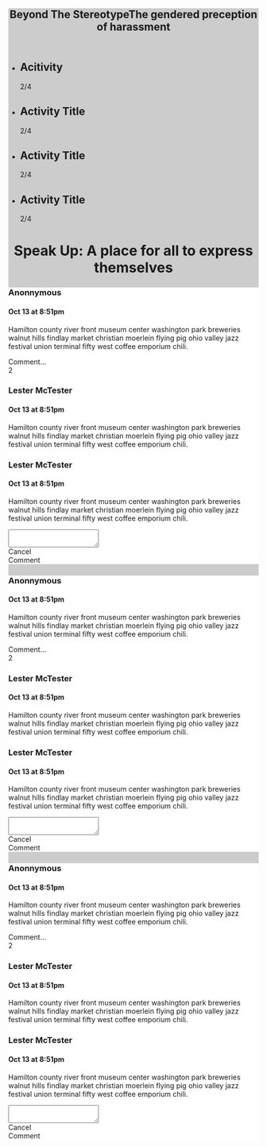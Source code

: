 <!DOCTYPE html PUBLIC "-//W3C//DTD XHTML 1.0 Transitional//EN" "http://www.w3.org/TR/xhtml1/DTD/xhtml1-transitional.dtd">
<html xmlns="http://www.w3.org/1999/xhtml">
<head>
<meta http-equiv="Content-Type" content="text/html; charset=utf-8" />
<title>Beyond the Stereotypes</title>

<link href="Style.css" rel="stylesheet" type="text/css" />
<script src="JS.js"></script>

</head>

<body>

<div class="container">
  <div class="response-group" style="background-color:#CCCCCC">
    <header>
      <h2><strong>Beyond The Stereotype</strong><i class="fa fa-angle-right"></i>The gendered preception of harassment</span>    </h2>
    </header>
    <div class="header-dropdown">
      <div class="panel">
        <ul>
          <li>
            <h2>
              Acitivity
            </h2>
            <span>2/4</span>
            <div class="progress">
              <div class="progress__complete"></div>
            </div>
          </li>
          <li>
            <h2>
              Activity Title
            </h2>
            <span>2/4</span>
            <div class="progress">
              <div class="progress__complete"></div>
            </div>
          </li>
          <li>
            <h2>
              Activity Title
            </h2>
            <span>2/4</span>
            <div class="progress">
              <div class="progress__complete"></div>
            </div>
          </li>
          <li>
            <h2>
              Activity Title
            </h2>
            <span>2/4</span>
            <div class="progress">
              <div class="progress__complete"></div>
            </div>
          </li>
        </ul>
      </div>
    </div>
    <div class="response">
      <h1 class="response__title" style="text-align:center">
        Speak Up: A place for all to express themselves
      </h1>
      <div class="post-group">
        <div class="post" style="background-color:#FFFFFF">
          <div class="post__avatar"></div>
          <h3 class="post__author">Anonnymous</h3>
          <h4 class="post__timestamp">
            Oct 13 at 8:51pm 
          </h4>
          <p class="post__body">
            Hamilton county river front museum center washington park breweries walnut hills findlay market christian moerlein flying pig ohio valley jazz festival union terminal fifty west coffee emporium chili.
          </p>
          <div class="post__actions">
            <div class="button button--approve">
              <i class="fa fa-thumbs-o-up"></i><i class="fa fa-thumbs-up solid"></i>
            </div>
            <div class="button button--deny">
              <i class="fa fa-thumbs-o-down"></i><i class="fa fa-thumbs-down solid"></i>
            </div>
            <div class="button button--fill comment-trigger">
              <span>Comment...</span>
            </div>
            <div class="button button--flag">
              <i class="fa fa-comment-o"></i><i class="fa fa-comment solid"></i>2
            </div>
            <div class="post__comments">
              <div class="comment-group">
                <div class="post">
                  <div class="post__avatar comment__avatar"></div>
                  <h3 class="post__author">
                    Lester McTester
                  </h3>
                  <h4 class="post__timestamp">
                    Oct 13 at 8:51pm 
                  </h4>
                  <p class="post__body">
                    Hamilton county river front museum center washington park breweries walnut hills findlay market christian moerlein flying pig ohio valley jazz festival union terminal fifty west coffee emporium chili.
                  </p>
                </div>
                <div class="post">
                  <div class="post__avatar comment__avatar"></div>
                  <h3 class="post__author">
                    Lester McTester
                  </h3>
                  <h4 class="post__timestamp">
                    Oct 13 at 8:51pm 
                  </h4>
                  <p class="post__body">
                    Hamilton county river front museum center washington park breweries walnut hills findlay market christian moerlein flying pig ohio valley jazz festival union terminal fifty west coffee emporium chili.
                  </p>
                </div>
              </div>
              <div class="comment-form">
                <div class="comment-form__avatar"></div>
                <textarea></textarea>
                <div class="comment-form__actions">
                  <div class="button button--light cancel">
                    Cancel
                  </div>
                  <div class="button button--confirm">
                    Comment
                  </div>
                </div>
              </div>
            </div>
          </div>
        </div>
        <div class="post" style="background-color:#FFFFFF">
          <div class="post__avatar"></div>
          <h3 class="post__author">Anonnymous</h3>
          <h4 class="post__timestamp">
            Oct 13 at 8:51pm 
          </h4>
          <p class="post__body">
            Hamilton county river front museum center washington park breweries walnut hills findlay market christian moerlein flying pig ohio valley jazz festival union terminal fifty west coffee emporium chili.
          </p>
          <div class="post__actions">
            <div class="button button--approve">
              <i class="fa fa-thumbs-o-up"></i><i class="fa fa-thumbs-up solid"></i>
            </div>
            <div class="button button--deny">
              <i class="fa fa-thumbs-o-down"></i><i class="fa fa-thumbs-down solid"></i>
            </div>
            <div class="button button--fill comment-trigger">
              <span>Comment...</span>
            </div>
            <div class="button button--flag">
              <i class="fa fa-comment-o"></i><i class="fa fa-comment solid"></i>2
            </div>
            <div class="post__comments">
              <div class="comment-group">
                <div class="post">
                  <div class="post__avatar comment__avatar"></div>
                  <h3 class="post__author">
                    Lester McTester
                  </h3>
                  <h4 class="post__timestamp">
                    Oct 13 at 8:51pm 
                  </h4>
                  <p class="post__body">
                    Hamilton county river front museum center washington park breweries walnut hills findlay market christian moerlein flying pig ohio valley jazz festival union terminal fifty west coffee emporium chili.
                  </p>
                </div>
                <div class="post">
                  <div class="post__avatar comment__avatar"></div>
                  <h3 class="post__author">
                    Lester McTester
                  </h3>
                  <h4 class="post__timestamp">
                    Oct 13 at 8:51pm 
                  </h4>
                  <p class="post__body">
                    Hamilton county river front museum center washington park breweries walnut hills findlay market christian moerlein flying pig ohio valley jazz festival union terminal fifty west coffee emporium chili.
                  </p>
                </div>
              </div>
              <div class="comment-form">
                <div class="comment-form__avatar"></div>
                <textarea></textarea>
                <div class="comment-form__actions">
                  <div class="button button--light cancel">
                    Cancel
                  </div>
                  <div class="button button--confirm">
                    Comment
                  </div>
                </div>
              </div>
            </div>
          </div>
        </div>
        <div class="post" style="background-color:#FFFFFF">
          <div class="post__avatar"></div>
          <h3 class="post__author">Anonnymous</h3>
          <h4 class="post__timestamp">
            Oct 13 at 8:51pm 
          </h4>
          <p class="post__body">
            Hamilton county river front museum center washington park breweries walnut hills findlay market christian moerlein flying pig ohio valley jazz festival union terminal fifty west coffee emporium chili.
          </p>
          <div class="post__actions">
            <div class="button button--approve">
              <i class="fa fa-thumbs-o-up"></i><i class="fa fa-thumbs-up solid"></i>
            </div>
            <div class="button button--deny">
              <i class="fa fa-thumbs-o-down"></i><i class="fa fa-thumbs-down solid"></i>
            </div>
            <div class="button button--fill comment-trigger">
              <span>Comment...</span>
            </div>
            <div class="button button--flag">
              <i class="fa fa-comment-o"></i><i class="fa fa-comment solid"></i>2
            </div>
            <div class="post__comments">
              <div class="comment-group">
                <div class="post">
                  <div class="post__avatar comment__avatar"></div>
                  <h3 class="post__author">
                    Lester McTester
                  </h3>
                  <h4 class="post__timestamp">
                    Oct 13 at 8:51pm 
                  </h4>
                  <p class="post__body">
                    Hamilton county river front museum center washington park breweries walnut hills findlay market christian moerlein flying pig ohio valley jazz festival union terminal fifty west coffee emporium chili.
                  </p>
                </div>
                <div class="post">
                  <div class="post__avatar comment__avatar"></div>
                  <h3 class="post__author">
                    Lester McTester
                  </h3>
                  <h4 class="post__timestamp">
                    Oct 13 at 8:51pm 
                  </h4>
                  <p class="post__body">
                    Hamilton county river front museum center washington park breweries walnut hills findlay market christian moerlein flying pig ohio valley jazz festival union terminal fifty west coffee emporium chili.
                  </p>
                </div>
              </div>
              <div class="comment-form">
                <div class="comment-form__avatar"></div>
                <textarea></textarea>
                <div class="comment-form__actions">
                  <div class="button button--light cancel">
                    Cancel
                  </div>
                  <div class="button button--confirm">
                    Comment
                  </div>
                </div>
              </div>
            </div>
          </div>
        </div>
      </div>
    </div>
  </div>
</div>

</body>
</html>
